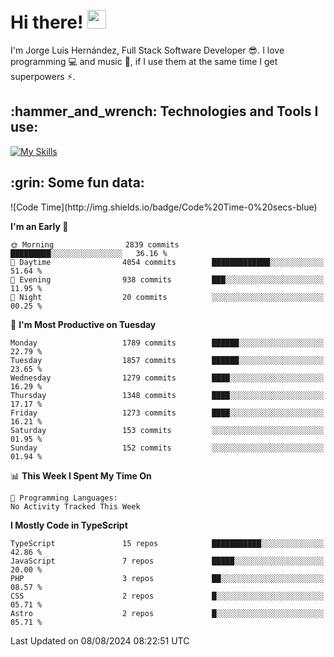 <h1 align="left">
 <abc>
  <br>Hi there! <img src="https://user-images.githubusercontent.com/42378118/110234147-e3259600-7f4e-11eb-95be-0c4047144dea.gif" width="30"><br>
 </abc>
</h1>

I'm Jorge Luis Hernández, Full Stack Software Developer :sunglasses:. I love programming :computer: and music :musical_score:, if I use them at the same time I get superpowers :zap:. 


<h2 align="left">:hammer_and_wrench: Technologies and Tools I use:</h2>

[![My Skills](https://skillicons.dev/icons?i=js,ts,html,css,py,vue,react,next,nest,postgres,mysql)](https://skillicons.dev)

<h2 align="left">:grin: Some fun data:</h2>
<!--START_SECTION:waka-->
![Code Time](http://img.shields.io/badge/Code%20Time-0%20secs-blue)

**I'm an Early 🐤** 

```text
🌞 Morning                2839 commits        █████████░░░░░░░░░░░░░░░░   36.16 % 
🌆 Daytime                4054 commits        █████████████░░░░░░░░░░░░   51.64 % 
🌃 Evening                938 commits         ███░░░░░░░░░░░░░░░░░░░░░░   11.95 % 
🌙 Night                  20 commits          ░░░░░░░░░░░░░░░░░░░░░░░░░   00.25 % 
```
📅 **I'm Most Productive on Tuesday** 

```text
Monday                   1789 commits        ██████░░░░░░░░░░░░░░░░░░░   22.79 % 
Tuesday                  1857 commits        ██████░░░░░░░░░░░░░░░░░░░   23.65 % 
Wednesday                1279 commits        ████░░░░░░░░░░░░░░░░░░░░░   16.29 % 
Thursday                 1348 commits        ████░░░░░░░░░░░░░░░░░░░░░   17.17 % 
Friday                   1273 commits        ████░░░░░░░░░░░░░░░░░░░░░   16.21 % 
Saturday                 153 commits         ░░░░░░░░░░░░░░░░░░░░░░░░░   01.95 % 
Sunday                   152 commits         ░░░░░░░░░░░░░░░░░░░░░░░░░   01.94 % 
```


📊 **This Week I Spent My Time On** 

```text
💬 Programming Languages: 
No Activity Tracked This Week
```

**I Mostly Code in TypeScript** 

```text
TypeScript               15 repos            ███████████░░░░░░░░░░░░░░   42.86 % 
JavaScript               7 repos             █████░░░░░░░░░░░░░░░░░░░░   20.00 % 
PHP                      3 repos             ██░░░░░░░░░░░░░░░░░░░░░░░   08.57 % 
CSS                      2 repos             █░░░░░░░░░░░░░░░░░░░░░░░░   05.71 % 
Astro                    2 repos             █░░░░░░░░░░░░░░░░░░░░░░░░   05.71 % 
```




 Last Updated on 08/08/2024 08:22:51 UTC
<!--END_SECTION:waka-->
